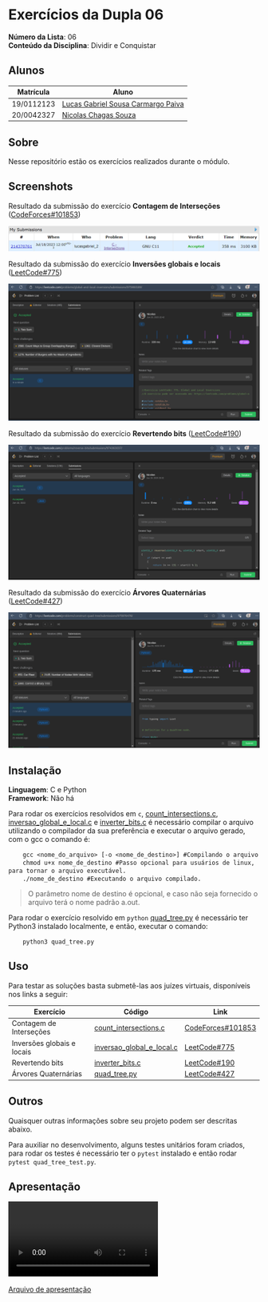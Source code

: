 # Exercícios da Dupla 06

**Número da Lista**: 06<br/>
**Conteúdo da Disciplina**: Dividir e Conquistar<br/>

## Alunos

| Matrícula  | Aluno                                                                   |
|------------|-------------------------------------------------------------------------|
| 19/0112123 | [Lucas Gabriel Sousa Carmargo Paiva](https://github.com/lucasgabriel-2) |
| 20/0042327 | [Nicolas Chagas Souza](https://github.com/nszchagas)                    |

## Sobre

Nesse repositório estão os exercícios realizados durante o módulo.

## Screenshots

Resultado da submissão do exercício **Contagem de Interseções** ([CodeForces#101853](https://codeforces.com/gym/101853/problem/C))

![](./assets/count_intersections.png)

Resultado da submissão do exercício **Inversões globais e locais** ([LeetCode#775](https://leetcode.com/problems/global-and-local-inversions/description/))

![](./assets/inversao_global_e_local.png)

Resultado da submissão do exercício **Revertendo bits** ([LeetCode#190](https://leetcode.com/problems/reverse-bits/))

![](./assets/inverter_bits.png)

Resultado da submissão do exercício **Árvores Quaternárias** ([LeetCode#427](https://leetcode.com/problems/construct-quad-tree/description/))

![](./assets/quad_tree.png)

## Instalação

**Linguagem**: C e Python<br/>
**Framework**: Não há<br/>

Para rodar os exercícios resolvidos em `c`, [count_intersections.c](./count_intersections.c), [inversao_global_e_local.c](./inversao_global_e_local.c) e [inverter_bits.c](./inverter_bits.c) é necessário compilar o arquivo utilizando o compilador da sua preferência e executar o arquivo gerado, com o gcc o comando é:

```shell
    gcc <nome_do_arquivo> [-o <nome_de_destino>] #Compilando o arquivo
    chmod u+x nome_de_destino #Passo opcional para usuários de linux, para tornar o arquivo executável.
    ./nome_de_destino #Executando o arquivo compilado.
```

> O parâmetro nome de destino é opcional, e caso não seja fornecido o arquivo terá o nome padrão a.out.

Para rodar o exercício resolvido em `python` [quad_tree.py](./quad_tree.py) é necessário ter Python3 instalado localmente, e então, executar o comando:

```shell
    python3 quad_tree.py
```

## Uso

Para testar as soluções basta submetê-las aos juízes virtuais, disponíveis nos links a seguir:

| Exercício                  | Código                                                   | Link |
| -------------------------- | -------------------------------------------------------- | ---- |
| Contagem de Interseções    | [count_intersections.c](./count_intersections.c)         |  [CodeForces#101853](https://codeforces.com/gym/101853/problem/C)    |
| Inversões globais e locais | [inversao_global_e_local.c](./inversao_global_e_local.c) |  [LeetCode#775](https://leetcode.com/problems/global-and-local-inversions/description/)    |
| Revertendo bits          | [inverter_bits.c](./inverter_bits.c)                     |  [LeetCode#190](https://leetcode.com/problems/reverse-bits/)    |
| Árvores Quaternárias       | [quad_tree.py](./quad_tree.py)                           |  [LeetCode#427](https://leetcode.com/problems/construct-quad-tree/description/)    |

## Outros

Quaisquer outras informações sobre seu projeto podem ser descritas abaixo.

Para auxiliar no desenvolvimento, alguns testes unitários foram criados, para rodar os testes é necessário ter o `pytest` instalado e então rodar `pytest quad_tree_test.py`.


## Apresentação

<video src='./assets/gravacao.mp4'></video>

[Arquivo de apresentação](./assets/gravacao.mp4)

